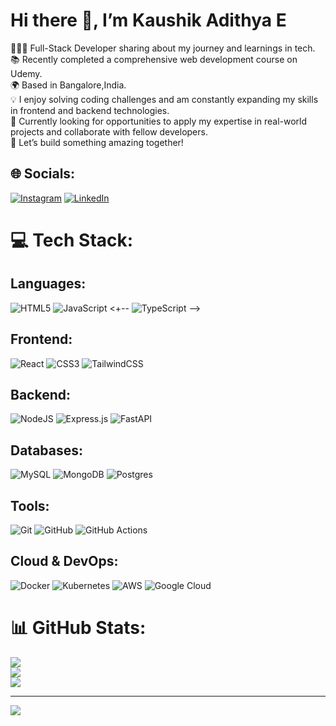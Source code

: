 # Hi there 👋, I’m Kaushik Adithya E

👩🏻‍💻 Full-Stack Developer sharing about my journey and learnings in tech.<br/>
📚 Recently completed a comprehensive web development course on Udemy.<br/>
🌍 Based in Bangalore,India.<br/>
💡 I enjoy solving coding challenges and am constantly expanding my skills in frontend and backend technologies.<br/>
🚀 Currently looking for opportunities to apply my expertise in real-world projects and collaborate with fellow developers.<br/>
🌟 Let’s build something amazing together!<br/>
	

## 🌐 Socials:
[![Instagram](https://img.shields.io/badge/Instagram-%23E4405F.svg?logo=Instagram&logoColor=white)](https://instagram.com/kaushikadithyae) [![LinkedIn](https://img.shields.io/badge/LinkedIn-%230077B5.svg?logo=linkedin&logoColor=white)](https://www.linkedin.com/in/kaushik-adithya-e-2b54a976/)

# 💻 Tech Stack:

## Languages:
![HTML5](https://img.shields.io/badge/html5-%23E34F26.svg?style=for-the-badge&logo=html5&logoColor=white) 
![JavaScript](https://img.shields.io/badge/javascript-%23323330.svg?style=for-the-badge&logo=javascript&logoColor=%23F7DF1E)
<+-- ![TypeScript](https://img.shields.io/badge/typescript-%23007ACC.svg?style=for-the-badge&logo=typescript&logoColor=white) -->

## Frontend:
![React](https://img.shields.io/badge/react-%2320232a.svg?style=for-the-badge&logo=react&logoColor=%2361DAFB) 
![CSS3](https://img.shields.io/badge/css3-%231572B6.svg?style=for-the-badge&logo=css3&logoColor=white) 
![TailwindCSS](https://img.shields.io/badge/tailwindcss-%2338B2AC.svg?style=for-the-badge&logo=tailwind-css&logoColor=white)

## Backend:
![NodeJS](https://img.shields.io/badge/node.js-6DA55F?style=for-the-badge&logo=node.js&logoColor=white) 
![Express.js](https://img.shields.io/badge/express.js-%23404d59.svg?style=for-the-badge&logo=express&logoColor=%2361DAFB) 
![FastAPI](https://img.shields.io/badge/FastAPI-005571?style=for-the-badge&logo=fastapi&logoColor=white)

## Databases:
![MySQL](https://img.shields.io/badge/mysql-4479A1.svg?style=for-the-badge&logo=mysql&logoColor=white) 
![MongoDB](https://img.shields.io/badge/MongoDB-%234ea94b.svg?style=for-the-badge&logo=mongodb&logoColor=white)
![Postgres](https://img.shields.io/badge/postgres-%23316192.svg?style=for-the-badge&logo=postgresql&logoColor=white)

## Tools:
![Git](https://img.shields.io/badge/git-%23F05033.svg?style=for-the-badge&logo=git&logoColor=white) 
![GitHub](https://img.shields.io/badge/github-%23121011.svg?style=for-the-badge&logo=github&logoColor=white) 
![GitHub Actions](https://img.shields.io/badge/github%20actions-%232671E5.svg?style=for-the-badge&logo=githubactions&logoColor=white)

## Cloud & DevOps:
![Docker](https://img.shields.io/badge/docker-%230db7ed.svg?style=for-the-badge&logo=docker&logoColor=white) 
![Kubernetes](https://img.shields.io/badge/kubernetes-%23326ce5.svg?style=for-the-badge&logo=kubernetes&logoColor=white)
![AWS](https://img.shields.io/badge/AWS-%23FF9900.svg?style=for-the-badge&logo=amazon-aws&logoColor=white) 
![Google Cloud](https://img.shields.io/badge/GoogleCloud-%234285F4.svg?style=for-the-badge&logo=google-cloud&logoColor=white)
# 📊 GitHub Stats:
![](https://github-readme-stats.vercel.app/api?username=professionaldev527&theme=dark&hide_border=false&include_all_commits=false&count_private=false)<br/>
![](https://github-readme-streak-stats.herokuapp.com/?user=professionaldev527&theme=dark&hide_border=false)<br/>
![](https://github-readme-stats.vercel.app/api/top-langs/?username=professionaldev527&theme=dark&hide_border=false&include_all_commits=false&count_private=false&layout=compact)

---
[![](https://visitcount.itsvg.in/api?id=professionaldev527&icon=0&color=0)](https://visitcount.itsvg.in)

<!-- Proudly created with GPRM ( https://gprm.itsvg.in ) -->
